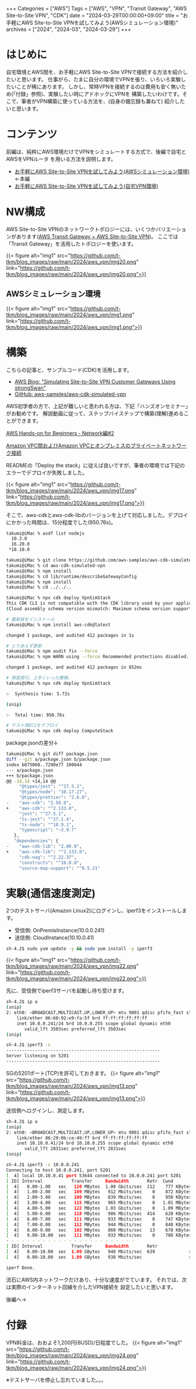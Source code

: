 +++ 
Categories = ["AWS"] 
Tags = ["AWS", "VPN", "Transit Gateway", "AWS Site-to-Site VPN", "CDK"] 
date = "2024-03-29T00:00:00+09:00" 
title = "お手軽にAWS Site-to-Site VPNを試してみよう(AWSシミュレーション環境)" 
archives = ["2024", "2024-03", "2024-03-29"]
+++

# はじめに
自宅環境とAWS間を、お手軽にAWS Site-to-Site VPNで接続する方法を紹介したいと思います。
仕事がら、たまに自分の環境でVPNを張り、いろいろ実験したいことが稀にあります。
しかし、常時VPNを接続するのは費用も安く無いため(「付録」参照)、実験したい時にアドホックにVPNを
構築したいわけです。そこで、筆者がVPN構築に使っている方法を、(自身の備忘録も兼ねて)
紹介したいと思います。

# コンテンツ
前編は、純粋にAWS環境だけでVPNをシミュレートする方式で、後編で自宅とAWSをVPNルータ
を用いる方法を説明します。

- [お手軽にAWS Site-to-Site VPNを試してみよう(AWSシミュレーション環境)](TBD) ←本編
- [お手軽にAWS Site-to-Site VPNを試してみよう(自宅VPN環境)](TBD)

# NW構成
AWS Site-to-Site VPNのネットワークトポロジーには、いくつかバリエーションがあります([AWS Transit Gateway + AWS Site-to-Site VPN](https://docs.aws.amazon.com/whitepapers/latest/aws-vpc-connectivity-options/aws-transit-gateway-vpn.html))。
ここでは「Transit Gateway」を活用したトポロジーを使います。

{{< figure alt="img1" src="https://github.com/t-tkm/blog_images/raw/main/2024/aws_vpn/img20.png" link="https://github.com/t-tkm/blog_images/raw/main/2024/aws_vpn/img20.png">}}

## AWSシミュレーション環境
{{< figure alt="img1" src="https://github.com/t-tkm/blog_images/raw/main/2024/aws_vpn/img1.png" link="https://github.com/t-tkm/blog_images/raw/main/2024/aws_vpn/img1.png">}}


# 構築
こちらの記事と、サンプルコード(CDK)を活用します。
- [AWS Blog: "Simulating Site-to-Site VPN Customer Gateways Using strongSwan"](https://aws.amazon.com/jp/blogs/networking-and-content-delivery/simulating-site-to-site-vpn-customer-gateways-strongswan/)
- [GitHub: aws-samples/aws-cdk-simulated-vpn](https://github.com/aws-samples/aws-cdk-simulated-vpn/tree/main)

AWS初学者の方で、上記が難しいと思われる方は、下記「ハンズオンセミナー」がお勧めです。
解説動画に従って、ステップバイステップで構築(理解)進めることができます。

<u>AWS Hands-on for Beginners - Network編#2</u>

[Amazon VPC間およびAmazon VPCとオンプレミスのプライベートネットワーク接続](https://pages.awscloud.com/JAPAN-event-OE-Hands-on-for-Beginners-Network2-2022-reg-event.html)

READMEの「Deploy the stack」に従えば良いですが、筆者の環境では下記の
エラーでデプロイが失敗しました。

{{< figure alt="img1" src="https://github.com/t-tkm/blog_images/raw/main/2024/aws_vpn/img17.png" link="https://github.com/t-tkm/blog_images/raw/main/2024/aws_vpn/img17.png">}}

そこで、aws-cdkとaws-cdk-libのバージョンを上げて対応しました。デプロイにかかった時間は、15分程度でした(950.76s)。

```sh
takumi@iMac % asdf list nodejs
  10.3.0
  16.20.0
 *18.10.0

takumi@iMac % git clone https://github.com/aws-samples/aws-cdk-simulated-vpn.git
takumi@iMac % cd aws-cdk-simulated-vpn
takumi@iMac % npm install
takumi@iMac % cd lib/runtime/describeGatewayConfig
takumi@iMac % npm install
takumi@iMac % cd ../../..

takumi@iMac % npx cdk deploy VpnSimStack
This CDK CLI is not compatible with the CDK library used by your application. Please upgrade the CLI to the latest version.
(Cloud assembly schema version mismatch: Maximum schema version supported is 21.0.0, but found 31.0.0)

# 最新版をインストール
takumi@iMac % npm install aws-cdk@latest

changed 1 package, and audited 412 packages in 1s

# とりあえず更新
takumi@iMac % npm audit fix --force     
takumi@iMac % npm WARN using --force Recommended protections disabled.

changed 1 package, and audited 412 packages in 852ms

# 再度実行。上手くいった模様。
takumi@iMac % npx cdk deploy VpnSimStack

✨  Synthesis time: 5.72s

(snip)

✨  Total time: 950.76s

# テスト用EC2をデプロイ
takumi@iMac % npx cdk deploy ComputeStack
```

package.jsonの差分↓
```zsh {hl_lines=["10-11", "18-19"]}
takumi@iMac % git diff package.json
diff --git a/package.json b/package.json
index b875068..7290e77 100644
--- a/package.json
+++ b/package.json
@@ -14,14 +14,14 @@
     "@types/jest": "^27.5.2",
     "@types/node": "10.17.27",
     "@types/prettier": "2.6.0",
-    "aws-cdk": "2.50.0",
+    "aws-cdk": "^2.133.0",
     "jest": "^27.5.1",
     "ts-jest": "^27.1.4",
     "ts-node": "^10.9.1",
     "typescript": "~3.9.7"
   },
   "dependencies": {
-    "aws-cdk-lib": "2.80.0",
+    "aws-cdk-lib": "^2.133.0",
     "cdk-nag": "^2.22.37",
     "constructs": "^10.0.0",
     "source-map-support": "^0.5.21"
```

# 実験(通信速度測定)
2つのテストサーバ(Amazon Linux2)にログインし、iperf3をインストールします。
- 受信側: OnPremisInstance(10.0.0.241)
- 送信側: CloudInstance(10.10.0.41)

```zsh
sh-4.2$ sudo yum update -y && sudo yum install -y iperf3
```
 {{< figure alt="img1" src="https://github.com/t-tkm/blog_images/raw/main/2024/aws_vpn/img22.png" link="https://github.com/t-tkm/blog_images/raw/main/2024/aws_vpn/img22.png">}}

先に、受信側でiperf3サーバを起動し待ち受けます。
```sh
sh-4.2$ ip a
(snip)
2: eth0: <BROADCAST,MULTICAST,UP,LOWER_UP> mtu 9001 qdisc pfifo_fast state UP group default qlen 1000
    link/ether 06:60:92:e9:fa:5f brd ff:ff:ff:ff:ff:ff
    inet 10.0.0.241/24 brd 10.0.0.255 scope global dynamic eth0
       valid_lft 3503sec preferred_lft 3503sec
(snip)

sh-4.2$ iperf3 -s
-----------------------------------------------------------
Server listening on 5201
-----------------------------------------------------------
```

SGの5201ポート(TCP)を許可しておきます。
{{< figure alt="img1" src="https://github.com/t-tkm/blog_images/raw/main/2024/aws_vpn/img13.png" link="https://github.com/t-tkm/blog_images/raw/main/2024/aws_vpn/img13.png">}}

送信側へログインし、測定します。
```sh
sh-4.2$ ip a
(snip)
2: eth0: <BROADCAST,MULTICAST,UP,LOWER_UP> mtu 9001 qdisc pfifo_fast state UP group default qlen 1000
    link/ether 06:29:0b:ce:49:f7 brd ff:ff:ff:ff:ff:ff
    inet 10.10.0.41/24 brd 10.10.0.255 scope global dynamic eth0
       valid_lft 2831sec preferred_lft 2831sec
(snip)

sh-4.2$ iperf3 -c 10.0.0.241
Connecting to host 10.0.0.241, port 5201
[  4] local 10.10.0.41 port 53644 connected to 10.0.0.241 port 5201
[ ID] Interval           Transfer     Bandwidth       Retr  Cwnd
[  4]   0.00-1.00   sec   120 MBytes  1.00 Gbits/sec  212    777 KBytes
[  4]   1.00-2.00   sec   109 MBytes   912 Mbits/sec    0    872 KBytes
[  4]   2.00-3.00   sec   100 MBytes   839 Mbits/sec    0    950 KBytes
[  4]   3.00-4.00   sec   115 MBytes   965 Mbits/sec    0   1.01 MBytes
[  4]   4.00-5.00   sec   122 MBytes  1.03 Gbits/sec    0   1.09 MBytes
[  4]   5.00-6.00   sec   118 MBytes   986 Mbits/sec  414    628 KBytes
[  4]   6.00-7.00   sec   111 MBytes   933 Mbits/sec    0    747 KBytes
[  4]   7.00-8.00   sec   112 MBytes   944 Mbits/sec    0    848 KBytes
[  4]   8.00-9.00   sec   102 MBytes   860 Mbits/sec   13    670 KBytes
[  4]   9.00-10.00  sec   111 MBytes   933 Mbits/sec    0    780 KBytes
- - - - - - - - - - - - - - - - - - - - - - - - -
[ ID] Interval           Transfer     Bandwidth       Retr
[  4]   0.00-10.00  sec  1.09 GBytes   940 Mbits/sec  639             sender
[  4]   0.00-10.00  sec  1.09 GBytes   938 Mbits/sec                  receiver

iperf Done.
```
流石にAWS内ネットワークだけあり、十分な速度がでています。
それでは、次は実際のインターネット回線を介したVPN接続を
設定したいと思います。

後編へ→

# 付録
VPN料金は、おおよそ1,200円(8USD)/日程度でした。
{{< figure alt="img1" src="https://github.com/t-tkm/blog_images/raw/main/2024/aws_vpn/img24.png" link="https://github.com/t-tkm/blog_images/raw/main/2024/aws_vpn/img24.png">}}

※テストサーバを停止し忘れていました。。。
